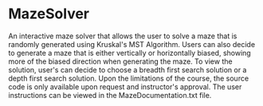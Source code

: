 # MazeSolver
An interactive maze solver that allows the user to solve a maze that is randomly generated using Kruskal's MST Algorithm. Users can also decide to generate a maze that is either vertically or horizontally biased, showing more of the biased direction when generating the maze. To view the solution, user's can decide to choose a breadth first search solution or a depth first search solution. Upon the limitations of the course, the source code is only available upon request and instructor's approval. The user instructions can be viewed in the MazeDocumentation.txt file.

